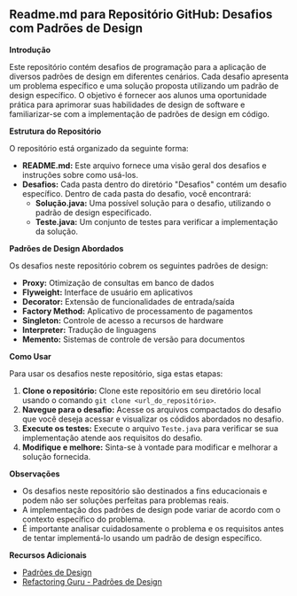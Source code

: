 ## Readme.md para Repositório GitHub: Desafios com Padrões de Design

**Introdução**

Este repositório contém desafios de programação para a aplicação de diversos padrões de design em diferentes cenários. Cada desafio apresenta um problema específico e uma solução proposta utilizando um padrão de design específico. O objetivo é fornecer aos alunos uma oportunidade prática para aprimorar suas habilidades de design de software e familiarizar-se com a implementação de padrões de design em código.

**Estrutura do Repositório**

O repositório está organizado da seguinte forma:

* **README.md:** Este arquivo fornece uma visão geral dos desafios e instruções sobre como usá-los.
* **Desafios:** Cada pasta dentro do diretório "Desafios" contém um desafio específico. Dentro de cada pasta do desafio, você encontrará:
    * **Solução.java:** Uma possível solução para o desafio, utilizando o padrão de design especificado.
    * **Teste.java:** Um conjunto de testes para verificar a implementação da solução.

**Padrões de Design Abordados**

Os desafios neste repositório cobrem os seguintes padrões de design:

* **Proxy:** Otimização de consultas em banco de dados
* **Flyweight:** Interface de usuário em aplicativos
* **Decorator:** Extensão de funcionalidades de entrada/saída
* **Factory Method:** Aplicativo de processamento de pagamentos
* **Singleton:** Controle de acesso a recursos de hardware
* **Interpreter:** Tradução de linguagens
* **Memento:** Sistemas de controle de versão para documentos

**Como Usar**

Para usar os desafios neste repositório, siga estas etapas:

1. **Clone o repositório:** Clone este repositório em seu diretório local usando o comando `git clone <url_do_repositório>`.
2. **Navegue para o desafio:** Acesse os arquivos compactados do desafio que você deseja acessar e visualizar os códidos abordados no desafio.
3. **Execute os testes:** Execute o arquivo `Teste.java` para verificar se sua implementação atende aos requisitos do desafio.
4. **Modifique e melhore:** Sinta-se à vontade para modificar e melhorar a solução fornecida.

**Observações**

* Os desafios neste repositório são destinados a fins educacionais e podem não ser soluções perfeitas para problemas reais.
* A implementação dos padrões de design pode variar de acordo com o contexto específico do problema.
* É importante analisar cuidadosamente o problema e os requisitos antes de tentar implementá-lo usando um padrão de design específico.

**Recursos Adicionais**

* [Padrões de Design](https://pt.wikipedia.org/wiki/Padr%C3%A3o_de_projeto_de_software)
* [Refactoring Guru - Padrões de Design](https://refactoring.guru/pt-br/design-patterns)
